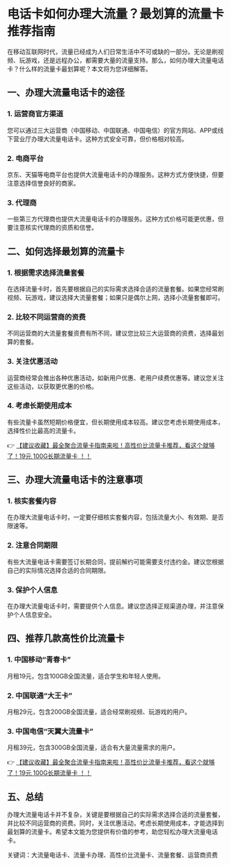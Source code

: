 # 电话卡如何办理大流量？最划算的流量卡推荐指南

在移动互联网时代，流量已经成为人们日常生活中不可或缺的一部分。无论是刷视频、玩游戏，还是远程办公，都需要大量的流量支持。那么，如何办理大流量电话卡？什么样的流量卡最划算呢？本文将为您详细解答。

## 一、办理大流量电话卡的途径

### 1. 运营商官方渠道
您可以通过三大运营商（中国移动、中国联通、中国电信）的官方网站、APP或线下营业厅办理大流量电话卡。这种方式安全可靠，但价格相对较高。

### 2. 电商平台
京东、天猫等电商平台也提供大流量电话卡的办理服务。这种方式方便快捷，但要注意选择信誉良好的商家。

### 3. 代理商
一些第三方代理商也提供大流量电话卡的办理服务。这种方式价格可能更优惠，但要注意核实代理商的资质和信誉。

## 二、如何选择最划算的流量卡

### 1. 根据需求选择流量套餐
在选择流量卡时，首先要根据自己的实际需求选择合适的流量套餐。如果您经常刷视频、玩游戏，建议选择大流量套餐；如果只是偶尔上网，选择小流量套餐即可。

### 2. 比较不同运营商的资费
不同运营商的大流量套餐资费有所不同，建议您比较三大运营商的资费，选择最划算的套餐。

### 3. 关注优惠活动
运营商经常会推出各种优惠活动，如新用户优惠、老用户续费优惠等。建议您关注这些活动，以获取更优惠的价格。

### 4. 考虑长期使用成本
有些流量卡虽然短期价格便宜，但长期使用成本较高。建议您考虑长期使用成本，选择性价比最高的流量卡。

👉 [【建议收藏】最全聚合流量卡指南来啦！高性价比流量卡推荐，看这个就够了！19元 100G长期流量卡 ！！](https://bit.ly/Liuliangka)

## 三、办理大流量电话卡的注意事项

### 1. 核实套餐内容
在办理大流量电话卡时，一定要仔细核实套餐内容，包括流量大小、有效期、是否限速等。

### 2. 注意合同期限
有些大流量电话卡需要签订长期合同，提前解约可能需要支付违约金。建议您根据自己的实际情况选择合适的合同期限。

### 3. 保护个人信息
在办理大流量电话卡时，需要提供个人信息。建议您选择正规渠道办理，并注意保护个人信息安全。

## 四、推荐几款高性价比流量卡

### 1. 中国移动“青春卡”
月租19元，包含100GB全国流量，适合学生和年轻人使用。

### 2. 中国联通“大王卡”
月租29元，包含200GB全国流量，适合经常刷视频、玩游戏的用户。

### 3. 中国电信“天翼大流量卡”
月租39元，包含300GB全国流量，适合有大量流量需求的用户。

👉 [【建议收藏】最全聚合流量卡指南来啦！高性价比流量卡推荐，看这个就够了！19元 100G长期流量卡 ！！](https://bit.ly/Liuliangka)

## 五、总结

办理大流量电话卡并不复杂，关键是要根据自己的实际需求选择合适的流量套餐，并比较不同运营商的资费。同时，关注优惠活动，考虑长期使用成本，才能选择到最划算的流量卡。希望本文能为您提供有价值的参考，助您轻松办理大流量电话卡。

关键词：大流量电话卡、流量卡办理、高性价比流量卡、流量套餐、运营商资费